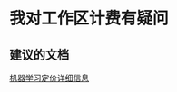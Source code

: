 <properties 
    pageTitle="我对工作区计费有疑问"
    description="我对工作区计费有疑问"
    service="microsoft.machinelearning"
    resource="workspaces"
    authors="jajan"
    displayOrder="1"
    selfHelpType="resource"
    supportTopicIds=""
    resourceTags=""
    productPesIds=""
    cloudEnvironments="public"
 />


# 我对工作区计费有疑问

## **建议的文档**
[机器学习定价详细信息](https://azure.microsoft.com/en-us/pricing/details/machine-learning/)



<!--HONumber=Jul16_HO3-->


